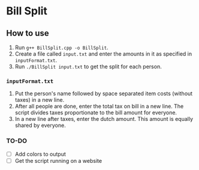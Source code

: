 # Bill Split
## How to use
1) Run ```g++ BillSplit.cpp -o BillSplit```.
2) Create a file called ```input.txt``` and enter the amounts in it as specified in ```inputFormat.txt```.
3) Run ```./BillSplit input.txt``` to get the split for each person.

### ```inputFormat.txt```
1) Put the person's name followed by space separated item costs (without taxes) in a new line.
2) After all people are done, enter the total tax on bill in a new line. The script divides taxes proportionate to the bill amount for everyone.
3) In a new line after taxes, enter the dutch amount. This amount is equally shared by everyone.

### TO-DO
- [ ] Add colors to output
- [ ] Get the script running on a website